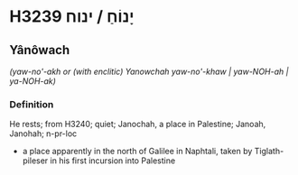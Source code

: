 # H3239 יָנוֹחַ / ינוח

## Yânôwach

_(yaw-no'-akh or (with enclitic) Yanowchah yaw-no'-khaw | yaw-NOH-ah | ya-NOH-ak)_

### Definition

He rests; from H3240; quiet; Janochah, a place in Palestine; Janoah, Janohah; n-pr-loc

- a place apparently in the north of Galilee in Naphtali, taken by Tiglath-pileser in his first incursion into Palestine
